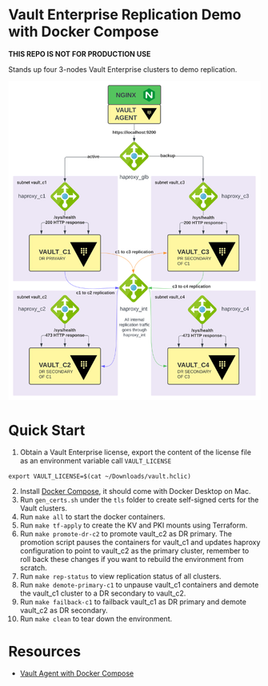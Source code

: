 # Vault Enterprise Replication Demo with Docker Compose

**THIS REPO IS NOT FOR PRODUCTION USE**

Stands up four 3-nodes Vault Enterprise clusters to demo replication.

![Vault Enterprise Replication Architecture](assets/vault_replication_arch.svg)

# Quick Start
1. Obtain a Vault Enterprise license, export the content of the license file as an environment variable call `VAULT_LICENSE`
```shell
export VAULT_LICENSE=$(cat ~/Downloads/vault.hclic)
```
2. Install [Docker Compose](https://docs.docker.com/compose/install/#install-compose), it should come with Docker Desktop on Mac.
3. Run `gen_certs.sh` under the `tls` folder to create self-signed certs for the Vault clusters. 
4. Run `make all` to start the docker containers.
5. Run `make tf-apply` to create the KV and PKI mounts using Terraform.
6. Run `make promote-dr-c2` to promote vault_c2 as DR primary. The promotion script pauses the containers for vault_c1 and 
    updates haproxy configuration to point to vault_c2 as the primary cluster, remember to roll back these changes 
    if you want to rebuild the environment from scratch. 
7. Run `make rep-status` to view replication status of all clusters.
8. Run `make demote-primary-c1` to unpause vault_c1 containers and demote the vault_c1 cluster to a DR secondary to vault_c2.
9. Run `make failback-c1` to failback vault_c1 as DR primary and demote vault_c2 as DR secondary.
10. Run `make clean` to tear down the environment.

# Resources

- [Vault Agent with Docker Compose](https://gitlab.com/kawsark/vault-agent-docker/)